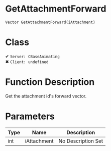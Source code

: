 # GetAttachmentForward
```
Vector GetAttachmentForward(iAttachment)
```
# Class
✔ `Server: CBaseAnimating`  
✖ `Client: undefined`  

# Function Description
Get the attachment id's forward vector.
# Parameters
Type|Name|Description
--|--|--
int|iAttachment|No Description Set
